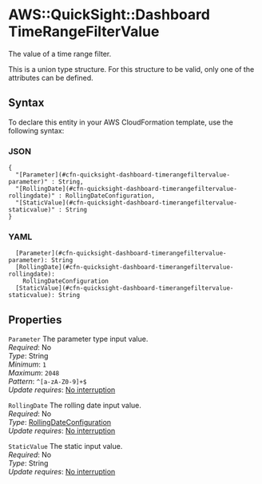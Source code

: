 # AWS::QuickSight::Dashboard TimeRangeFilterValue<a name="aws-properties-quicksight-dashboard-timerangefiltervalue"></a>

The value of a time range filter\.

This is a union type structure\. For this structure to be valid, only one of the attributes can be defined\.

## Syntax<a name="aws-properties-quicksight-dashboard-timerangefiltervalue-syntax"></a>

To declare this entity in your AWS CloudFormation template, use the following syntax:

### JSON<a name="aws-properties-quicksight-dashboard-timerangefiltervalue-syntax.json"></a>

```
{
  "[Parameter](#cfn-quicksight-dashboard-timerangefiltervalue-parameter)" : String,
  "[RollingDate](#cfn-quicksight-dashboard-timerangefiltervalue-rollingdate)" : RollingDateConfiguration,
  "[StaticValue](#cfn-quicksight-dashboard-timerangefiltervalue-staticvalue)" : String
}
```

### YAML<a name="aws-properties-quicksight-dashboard-timerangefiltervalue-syntax.yaml"></a>

```
  [Parameter](#cfn-quicksight-dashboard-timerangefiltervalue-parameter): String
  [RollingDate](#cfn-quicksight-dashboard-timerangefiltervalue-rollingdate): 
    RollingDateConfiguration
  [StaticValue](#cfn-quicksight-dashboard-timerangefiltervalue-staticvalue): String
```

## Properties<a name="aws-properties-quicksight-dashboard-timerangefiltervalue-properties"></a>

`Parameter`  <a name="cfn-quicksight-dashboard-timerangefiltervalue-parameter"></a>
The parameter type input value\.  
*Required*: No  
*Type*: String  
*Minimum*: `1`  
*Maximum*: `2048`  
*Pattern*: `^[a-zA-Z0-9]+$`  
*Update requires*: [No interruption](https://docs.aws.amazon.com/AWSCloudFormation/latest/UserGuide/using-cfn-updating-stacks-update-behaviors.html#update-no-interrupt)

`RollingDate`  <a name="cfn-quicksight-dashboard-timerangefiltervalue-rollingdate"></a>
The rolling date input value\.  
*Required*: No  
*Type*: [RollingDateConfiguration](aws-properties-quicksight-dashboard-rollingdateconfiguration.md)  
*Update requires*: [No interruption](https://docs.aws.amazon.com/AWSCloudFormation/latest/UserGuide/using-cfn-updating-stacks-update-behaviors.html#update-no-interrupt)

`StaticValue`  <a name="cfn-quicksight-dashboard-timerangefiltervalue-staticvalue"></a>
The static input value\.  
*Required*: No  
*Type*: String  
*Update requires*: [No interruption](https://docs.aws.amazon.com/AWSCloudFormation/latest/UserGuide/using-cfn-updating-stacks-update-behaviors.html#update-no-interrupt)